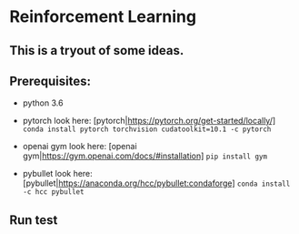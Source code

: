 # Reinforcement Learning

## This is a tryout of some ideas.

## Prerequisites:

* python 3.6
* pytorch
  look here: [pytorch|https://pytorch.org/get-started/locally/]
  ```conda install pytorch torchvision cudatoolkit=10.1 -c pytorch```
* openai gym
  look here: [openai gym|https://gym.openai.com/docs/#installation]
  ```pip install gym```

* pybullet
  look here: [pybullet|https://anaconda.org/hcc/pybullet:condaforge]
  ```conda install -c hcc pybullet```


## Run test

```python ./test.py

